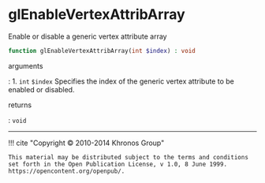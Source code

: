 # glEnableVertexAttribArray
Enable or disable a generic vertex attribute
    array

```php
function glEnableVertexAttribArray(int $index) : void
```

arguments

:    1. `int` `$index` Specifies the index of the generic vertex attribute to be
    enabled or disabled.

returns

:    `void` 

---
     

!!! cite "Copyright © 2010-2014 Khronos Group"

    This material may be distributed subject to the terms and conditions set forth in the Open Publication License, v 1.0, 8 June 1999. https://opencontent.org/openpub/.